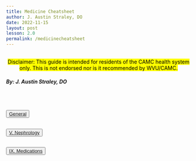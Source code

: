 ```yaml
---
title: Medicine Cheatsheet
author: J. Austin Straley, DO
date: 2022-11-15
layout: post
lesson: 2.0
permalink: /medicinecheatsheet
---
```


<html>
  <head>
    <link href="{{site.baseurl}}/assets/style_guide.css" rel="stylesheet">
    </head>
<body>
  <div>
    <br>
    <center><mark>
      Disclaimer: This guide is intended for residents of the CAMC health system only. This is not endorsed nor is it recommended by WVU/CAMC.
      </mark></center>
    <h5>
      By: J. Austin Straley, DO
      </h5>
    <br>
    </div>
<div class="accordion" id="accordionPanelsStayOpenExample">
    <div class="accordion-item">
        <h2 class="accordion-header" id="panelsStayOpen-headingOne">
            <button class="accordion-button collapsed" type="button" data-bs-toggle="collapse" data-bs-target="#panelsStayOpen-collapseOne" aria-expanded="false" aria-controls="panelsStayOpen-collapseOne">
                <a href="/feed/mcspages/0.0-general">General</a>
                </button>
            </h2>
        <div id="panelsStayOpen-collapseOne" class="accordion-collapse collapse" aria-labelledby="panelsStayOpen-headingOne">
            </div>
    </div>
    <div class="accordion-item">
        <h2 class="accordion-header" id="panelsStayOpen-headingTwo">
            <button class="accordion-button collapsed" type="button" data-bs-toggle="collapse" data-bs-target="#panelsStayOpen-collapseTwo" aria-expanded="false" aria-controls="panelsStayOpen-collapseTwo">
                <a href="/feed/mcspages/2.5-num-toc">V. Nephrology</a>
                </button>
            </h2>
        <div id="panelsStayOpen-collapseTwo" class="accordion-collapse collapse" aria-labelledby="panelsStayOpen-headingTwo">
            </div>
        </div>
    <div class="accordion-item">
        <h2 class="accordion-header" id="panelsStayOpen-headingTwo">
            <button class="accordion-button collapsed" type="button" data-bs-toggle="collapse" data-bs-target="#panelsStayOpen-collapseTwo" aria-expanded="false" aria-controls="panelsStayOpen-collapseTwo">
                <a href="/feed/mcspages/2.9-num-toc">IX. Medications</a>
                </button>
            </h2>
        <div id="panelsStayOpen-collapseTwo" class="accordion-collapse collapse" aria-labelledby="panelsStayOpen-headingTwo">
            </div>
        </div>
    </div>